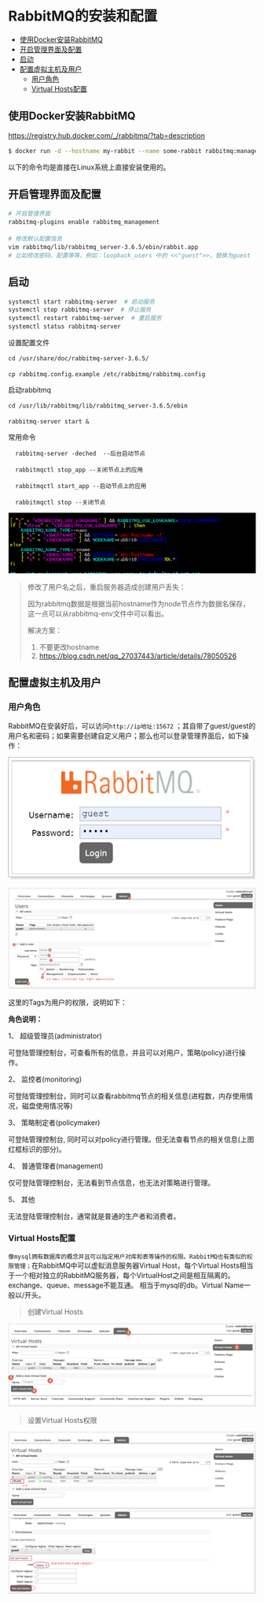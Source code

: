 # RabbitMQ的安装和配置

- [使用Docker安装RabbitMQ](#使用docker安装rabbitmq)
- [开启管理界面及配置](#开启管理界面及配置)
- [启动](#启动)
- [配置虚拟主机及用户](#配置虚拟主机及用户)
    - [用户角色](#用户角色)
    - [Virtual Hosts配置](#virtual-hosts配置)

## 使用Docker安装RabbitMQ
https://registry.hub.docker.com/_/rabbitmq/?tab=description
```sh
$ docker run -d --hostname my-rabbit --name some-rabbit rabbitmq:management
```
以下的命令均是直接在Linux系统上直接安装使用的。

## 开启管理界面及配置

```sh
# 开启管理界面
rabbitmq-plugins enable rabbitmq_management

# 修改默认配置信息 
vim rabbitmq/lib/rabbitmq_server-3.6.5/ebin/rabbit.app 
# 比如修改密码、配置等等，例如：loopback_users 中的 <<"guest">>，替换为guest
```

## 启动

```sh
systemctl start rabbitmq-server  # 启动服务
systemctl stop rabbitmq-server  # 停止服务
systemctl restart rabbitmq-server  # 重启服务
systemctl status rabbitmq-server
```

设置配置文件

```shell
cd /usr/share/doc/rabbitmq-server-3.6.5/

cp rabbitmq.config.example /etc/rabbitmq/rabbitmq.config
```

启动rabbitmq

~~~~shell
cd /usr/lib/rabbitmq/lib/rabbitmq_server-3.6.5/ebin
 
rabbitmq-server start &
~~~~

常用命令

~~~~shell
  rabbitmq-server -deched  --后台启动节点
 
  rabbitmqctl stop_app --关闭节点上的应用
 
  rabbitmqctl start_app --启动节点上的应用
 
  rabbitmqctl stop --关闭节点
~~~~

![image-20201215115721783](assets/image-20201215115721783.png)

> 修改了用户名之后，重启服务器造成创建用户丢失：
>
> 因为rabbitmq数据是根据当前hostname作为node节点作为数据名保存，这一点可以从rabbitmq-env文件中可以看出。
>
> 解决方案：
>
> 1. 不要更改hostname
> 2. https://blog.csdn.net/qq_27037443/article/details/78050526

## 配置虚拟主机及用户

### 用户角色

RabbitMQ在安装好后，可以访问`http://ip地址:15672` ；其自带了guest/guest的用户名和密码；如果需要创建自定义用户；那么也可以登录管理界面后，如下操作：

![1565098043833](assets/1565098043833.png) 

![1565098315375](assets/1565098315375.png)

这里的Tags为用户的权限，说明如下：

**角色说明：**

1、 超级管理员(administrator)

可登陆管理控制台，可查看所有的信息，并且可以对用户，策略(policy)进行操作。

2、 监控者(monitoring)

可登陆管理控制台，同时可以查看rabbitmq节点的相关信息(进程数，内存使用情况，磁盘使用情况等)

3、 策略制定者(policymaker)

可登陆管理控制台, 同时可以对policy进行管理。但无法查看节点的相关信息(上图红框标识的部分)。

4、 普通管理者(management)

仅可登陆管理控制台，无法看到节点信息，也无法对策略进行管理。

5、 其他

无法登陆管理控制台，通常就是普通的生产者和消费者。

### Virtual Hosts配置

`像mysql拥有数据库的概念并且可以指定用户对库和表等操作的权限。RabbitMQ也有类似的权限管理；`在RabbitMQ中可以虚拟消息服务器Virtual Host，每个Virtual Hosts相当于一个相对独立的RabbitMQ服务器，每个VirtualHost之间是相互隔离的。exchange、queue、message不能互通。 相当于mysql的db。Virtual Name一般以/开头。

> 创建Virtual Hosts

![1565098496482](assets/1565098496482.png)

> 设置Virtual Hosts权限

![1565098585317](assets/1565098585317.png)
![1565098719054](assets/1565098719054.png)
